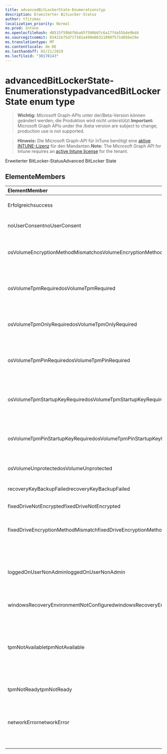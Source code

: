 ```yaml
---
title: advancedBitLockerState-Enumerationstyp
description: Erweiterter BitLocker-Status
author: tfitzmac
localization_priority: Normal
ms.prod: Intune
ms.openlocfilehash: d8515f59b6fbba65f590b07c6a17fda55b4e9bd4
ms.sourcegitcommit: 03421b75d717101a499e0b311890f5714056e29e
ms.translationtype: MT
ms.contentlocale: de-DE
ms.lasthandoff: 02/21/2019
ms.locfileid: "30178143"
---
```

# <a name="advancedbitlockerstate-enum-type"></a><span data-ttu-id="3e6c5-103">advancedBitLockerState-Enumerationstyp</span><span class="sxs-lookup"><span data-stu-id="3e6c5-103">advancedBitLockerState enum type</span></span>

> <span data-ttu-id="3e6c5-104">**Wichtig:** Microsoft Graph-APIs unter der/Beta-Version können geändert werden; die Produktion wird nicht unterstützt.</span><span class="sxs-lookup"><span data-stu-id="3e6c5-104">**Important:** Microsoft Graph APIs under the /beta version are subject to change; production use is not supported.</span></span>

> <span data-ttu-id="3e6c5-105">**Hinweis:** Die Microsoft Graph-API für InTune benötigt eine [aktive INTUNE-Lizenz](https://go.microsoft.com/fwlink/?linkid=839381) für den Mandanten.</span><span class="sxs-lookup"><span data-stu-id="3e6c5-105">**Note:** The Microsoft Graph API for Intune requires an [active Intune license](https://go.microsoft.com/fwlink/?linkid=839381) for the tenant.</span></span>

<span data-ttu-id="3e6c5-106">Erweiterter BitLocker-Status</span><span class="sxs-lookup"><span data-stu-id="3e6c5-106">Advanced BitLocker State</span></span>

## <a name="members"></a><span data-ttu-id="3e6c5-107">Elemente</span><span class="sxs-lookup"><span data-stu-id="3e6c5-107">Members</span></span>
|<span data-ttu-id="3e6c5-108">Element</span><span class="sxs-lookup"><span data-stu-id="3e6c5-108">Member</span></span>|<span data-ttu-id="3e6c5-109">Wert</span><span class="sxs-lookup"><span data-stu-id="3e6c5-109">Value</span></span>|<span data-ttu-id="3e6c5-110">Beschreibung</span><span class="sxs-lookup"><span data-stu-id="3e6c5-110">Description</span></span>|
|:---|:---|:---|
|<span data-ttu-id="3e6c5-111">Erfolgreich</span><span class="sxs-lookup"><span data-stu-id="3e6c5-111">success</span></span>|<span data-ttu-id="3e6c5-112">0</span><span class="sxs-lookup"><span data-stu-id="3e6c5-112">0</span></span>|<span data-ttu-id="3e6c5-113">Erweiterter BitLocker-Status Erfolg</span><span class="sxs-lookup"><span data-stu-id="3e6c5-113">Advanced BitLocker State Success</span></span>|
|<span data-ttu-id="3e6c5-114">noUserConsent</span><span class="sxs-lookup"><span data-stu-id="3e6c5-114">noUserConsent</span></span>|<span data-ttu-id="3e6c5-115">1</span><span class="sxs-lookup"><span data-stu-id="3e6c5-115">1</span></span>|<span data-ttu-id="3e6c5-116">Der Benutzer hat die Verschlüsselung nie erteilt.</span><span class="sxs-lookup"><span data-stu-id="3e6c5-116">User never gave consent for Encryption</span></span>|
|<span data-ttu-id="3e6c5-117">osVolumeEncryptionMethodMismatch</span><span class="sxs-lookup"><span data-stu-id="3e6c5-117">osVolumeEncryptionMethodMismatch</span></span>|<span data-ttu-id="3e6c5-118">2</span><span class="sxs-lookup"><span data-stu-id="3e6c5-118">2</span></span>|<span data-ttu-id="3e6c5-119">Die Verschlüsselungsmethode des BS-Volumes unterscheidet sich von der Richtlinie</span><span class="sxs-lookup"><span data-stu-id="3e6c5-119">Encryption method of OS Volume is different than that set by policy</span></span>|
|<span data-ttu-id="3e6c5-120">osVolumeTpmRequired</span><span class="sxs-lookup"><span data-stu-id="3e6c5-120">osVolumeTpmRequired</span></span>|<span data-ttu-id="3e6c5-121">4</span><span class="sxs-lookup"><span data-stu-id="3e6c5-121">4</span></span>|<span data-ttu-id="3e6c5-122">TPM wird nicht zum Schutz des Betriebssystem Volumens verwendet, ist jedoch für Richtlinien erforderlich</span><span class="sxs-lookup"><span data-stu-id="3e6c5-122">TPM not used for protection of OS volume, but is required by policy</span></span>|
|<span data-ttu-id="3e6c5-123">osVolumeTpmOnlyRequired</span><span class="sxs-lookup"><span data-stu-id="3e6c5-123">osVolumeTpmOnlyRequired</span></span>|<span data-ttu-id="3e6c5-124">8</span><span class="sxs-lookup"><span data-stu-id="3e6c5-124">8</span></span>|<span data-ttu-id="3e6c5-125">Nur TPM-Schutz, der nicht für das Betriebssystemvolume verwendet wird, aber für Richtlinien erforderlich ist</span><span class="sxs-lookup"><span data-stu-id="3e6c5-125">TPM only protection not used for OS volume, but is required by policy</span></span>|
|<span data-ttu-id="3e6c5-126">osVolumeTpmPinRequired</span><span class="sxs-lookup"><span data-stu-id="3e6c5-126">osVolumeTpmPinRequired</span></span>|<span data-ttu-id="3e6c5-127">16</span><span class="sxs-lookup"><span data-stu-id="3e6c5-127">16</span></span>|<span data-ttu-id="3e6c5-128">TPM + PIN-Schutz wird nicht für das Betriebssystemvolume verwendet, ist jedoch für Richtlinien erforderlich</span><span class="sxs-lookup"><span data-stu-id="3e6c5-128">TPM+PIN protection not used for OS volume, but is required by policy</span></span>|
|<span data-ttu-id="3e6c5-129">osVolumeTpmStartupKeyRequired</span><span class="sxs-lookup"><span data-stu-id="3e6c5-129">osVolumeTpmStartupKeyRequired</span></span>|<span data-ttu-id="3e6c5-130">32</span><span class="sxs-lookup"><span data-stu-id="3e6c5-130">32</span></span>|<span data-ttu-id="3e6c5-131">TPM + Startschlüssel Schutz wird nicht für das Betriebssystemvolume verwendet, ist jedoch für Richtlinien erforderlich</span><span class="sxs-lookup"><span data-stu-id="3e6c5-131">TPM+Startup Key protection not used for OS volume, but is required by policy</span></span>|
|<span data-ttu-id="3e6c5-132">osVolumeTpmPinStartupKeyRequired</span><span class="sxs-lookup"><span data-stu-id="3e6c5-132">osVolumeTpmPinStartupKeyRequired</span></span>|<span data-ttu-id="3e6c5-133">64</span><span class="sxs-lookup"><span data-stu-id="3e6c5-133">64</span></span>|<span data-ttu-id="3e6c5-134">TPM + PIN + Startschlüssel wird nicht für das Betriebssystemvolume verwendet, ist jedoch für Richtlinien erforderlich</span><span class="sxs-lookup"><span data-stu-id="3e6c5-134">TPM+PIN+Startup Key not used for OS volume, but is required by policy</span></span>|
|<span data-ttu-id="3e6c5-135">osVolumeUnprotected</span><span class="sxs-lookup"><span data-stu-id="3e6c5-135">osVolumeUnprotected</span></span>|<span data-ttu-id="3e6c5-136">128</span><span class="sxs-lookup"><span data-stu-id="3e6c5-136">128</span></span>|<span data-ttu-id="3e6c5-137">Das nicht geschützte Betriebssystem Volume wurde erkannt</span><span class="sxs-lookup"><span data-stu-id="3e6c5-137">Un-protected OS Volume was detected</span></span>|
|<span data-ttu-id="3e6c5-138">recoveryKeyBackupFailed</span><span class="sxs-lookup"><span data-stu-id="3e6c5-138">recoveryKeyBackupFailed</span></span>|<span data-ttu-id="3e6c5-139">256</span><span class="sxs-lookup"><span data-stu-id="3e6c5-139">256</span></span>|<span data-ttu-id="3e6c5-140">Fehler bei der Sicherung des wiederHerstellungsschlüssels</span><span class="sxs-lookup"><span data-stu-id="3e6c5-140">Recovery key backup failed</span></span>|
|<span data-ttu-id="3e6c5-141">fixedDriveNotEncrypted</span><span class="sxs-lookup"><span data-stu-id="3e6c5-141">fixedDriveNotEncrypted</span></span>|<span data-ttu-id="3e6c5-142">512</span><span class="sxs-lookup"><span data-stu-id="3e6c5-142">512</span></span>|<span data-ttu-id="3e6c5-143">Festplatte nicht verschlüsselt</span><span class="sxs-lookup"><span data-stu-id="3e6c5-143">Fixed Drive not encrypted</span></span>|
|<span data-ttu-id="3e6c5-144">fixedDriveEncryptionMethodMismatch</span><span class="sxs-lookup"><span data-stu-id="3e6c5-144">fixedDriveEncryptionMethodMismatch</span></span>|<span data-ttu-id="3e6c5-145">1024</span><span class="sxs-lookup"><span data-stu-id="3e6c5-145">1024</span></span>|<span data-ttu-id="3e6c5-146">Die Verschlüsselungsmethode eines fest Netzlaufwerks unterscheidet sich von der Richtlinie</span><span class="sxs-lookup"><span data-stu-id="3e6c5-146">Encryption method of Fixed Drive is different than that set by policy</span></span>|
|<span data-ttu-id="3e6c5-147">loggedOnUserNonAdmin</span><span class="sxs-lookup"><span data-stu-id="3e6c5-147">loggedOnUserNonAdmin</span></span>|<span data-ttu-id="3e6c5-148">2048</span><span class="sxs-lookup"><span data-stu-id="3e6c5-148">2048</span></span>|<span data-ttu-id="3e6c5-149">Der anGemeldete Benutzer ist nicht Administrator. Dies erfordert die Richtlinie "AllowStandardUserEncryption" auf 1 festgelegt.</span><span class="sxs-lookup"><span data-stu-id="3e6c5-149">Logged on user is non-admin. This requires “AllowStandardUserEncryption” policy set to 1</span></span>|
|<span data-ttu-id="3e6c5-150">windowsRecoveryEnvironmentNotConfigured</span><span class="sxs-lookup"><span data-stu-id="3e6c5-150">windowsRecoveryEnvironmentNotConfigured</span></span>|<span data-ttu-id="3e6c5-151">4096</span><span class="sxs-lookup"><span data-stu-id="3e6c5-151">4096</span></span>|<span data-ttu-id="3e6c5-152">WinRE ist nicht konfiguriert</span><span class="sxs-lookup"><span data-stu-id="3e6c5-152">WinRE is not configured</span></span>|
|<span data-ttu-id="3e6c5-153">tpmNotAvailable</span><span class="sxs-lookup"><span data-stu-id="3e6c5-153">tpmNotAvailable</span></span>|<span data-ttu-id="3e6c5-154">8192</span><span class="sxs-lookup"><span data-stu-id="3e6c5-154">8192</span></span>|<span data-ttu-id="3e6c5-155">TPM ist für BitLocker nicht verfügbar.</span><span class="sxs-lookup"><span data-stu-id="3e6c5-155">TPM is not available for BitLocker.</span></span> <span data-ttu-id="3e6c5-156">Dies bedeutet, dass TPM nicht vorhanden ist oder dass die nicht verfügbare TPM-Überschreibung festgelegt ist oder das Hostbetriebssystem auf Portable/Rome-able-Laufwerk</span><span class="sxs-lookup"><span data-stu-id="3e6c5-156">This means TPM is not present, or TPM unavailable registry override is set or host OS is on portable/rome-able drive</span></span>|
|<span data-ttu-id="3e6c5-157">tpmNotReady</span><span class="sxs-lookup"><span data-stu-id="3e6c5-157">tpmNotReady</span></span>|<span data-ttu-id="3e6c5-158">16384</span><span class="sxs-lookup"><span data-stu-id="3e6c5-158">16384</span></span>|<span data-ttu-id="3e6c5-159">TPM ist nicht für BitLocker bereit</span><span class="sxs-lookup"><span data-stu-id="3e6c5-159">TPM is not ready for BitLocker</span></span>|
|<span data-ttu-id="3e6c5-160">networkError</span><span class="sxs-lookup"><span data-stu-id="3e6c5-160">networkError</span></span>|<span data-ttu-id="3e6c5-161">32768</span><span class="sxs-lookup"><span data-stu-id="3e6c5-161">32768</span></span>|<span data-ttu-id="3e6c5-162">Netzwerk nicht verfügbar.</span><span class="sxs-lookup"><span data-stu-id="3e6c5-162">Network not available.</span></span> <span data-ttu-id="3e6c5-163">Dies ist für die Wiederherstellungsschlüssel Sicherung erforderlich.</span><span class="sxs-lookup"><span data-stu-id="3e6c5-163">This is required for recovery key backup.</span></span> <span data-ttu-id="3e6c5-164">Dies wird für Laufwerks Verschlüsselungs fähige Geräte gemeldet.</span><span class="sxs-lookup"><span data-stu-id="3e6c5-164">This is reported for Drive Encryption capable devices</span></span>|




